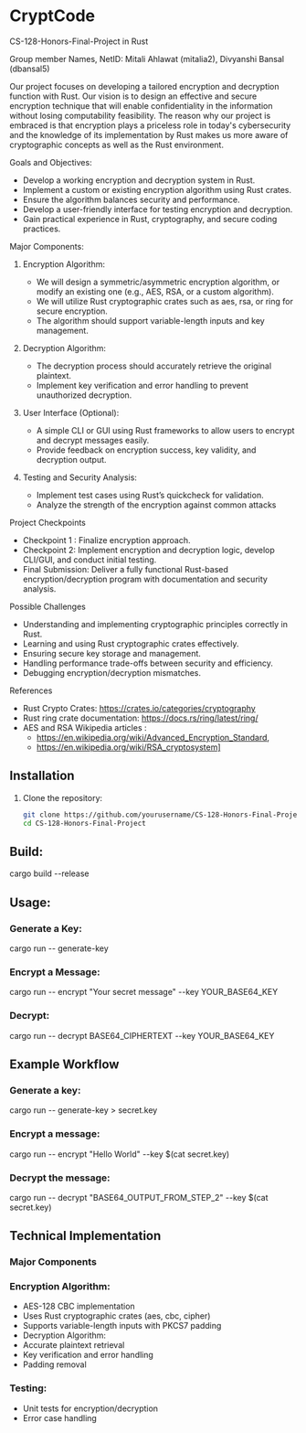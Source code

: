 # CryptCode

CS-128-Honors-Final-Project in Rust

Group member Names, NetID: Mitali Ahlawat (mitalia2), Divyanshi Bansal (dbansal5)

Our project focuses on developing a tailored encryption and decryption function with Rust. Our
vision is to design an effective and secure encryption technique that will enable confidentiality in
the information without losing computability feasibility. The reason why our project is embraced
is that encryption plays a priceless role in today's cybersecurity and the knowledge of its
implementation by Rust makes us more aware of cryptographic concepts as well as the Rust
environment.

Goals and Objectives:
- Develop a working encryption and decryption system in Rust.
- Implement a custom or existing encryption algorithm using Rust crates.
- Ensure the algorithm balances security and performance.
- Develop a user-friendly interface for testing encryption and decryption.
- Gain practical experience in Rust, cryptography, and secure coding practices.

Major Components:

  1. Encryption Algorithm:
     - We will design a symmetric/asymmetric encryption algorithm, or modify an existing one (e.g., AES, RSA, or a custom algorithm).
     - We will utilize Rust cryptographic crates such as aes, rsa, or ring for secure encryption.
     - The algorithm should support variable-length inputs and key management.

  3. Decryption Algorithm:
     - The decryption process should accurately retrieve the original plaintext.
     - Implement key verification and error handling to prevent unauthorized decryption.

  5. User Interface (Optional):
     - A simple CLI or GUI using Rust frameworks to allow users to encrypt and decrypt messages easily.
     -  Provide feedback on encryption success, key validity, and decryption output.

  7. Testing and Security Analysis:
     - Implement test cases using Rust’s quickcheck for validation.
     - Analyze the strength of the encryption against common attacks

Project Checkpoints
- Checkpoint 1 : Finalize encryption approach.
- Checkpoint 2: Implement encryption and decryption logic, develop CLI/GUI, and conduct initial testing.
- Final Submission: Deliver a fully functional Rust-based encryption/decryption program with documentation and security analysis.

Possible Challenges
- Understanding and implementing cryptographic principles correctly in Rust.
- Learning and using Rust cryptographic crates effectively.
- Ensuring secure key storage and management.
- Handling performance trade-offs between security and efficiency.
- Debugging encryption/decryption mismatches.

References
- Rust Crypto Crates: https://crates.io/categories/cryptography
- Rust ring crate documentation: https://docs.rs/ring/latest/ring/
- AES and RSA Wikipedia articles :
  - https://en.wikipedia.org/wiki/Advanced_Encryption_Standard,
  - https://en.wikipedia.org/wiki/RSA_cryptosystem]


## Installation

1. Clone the repository:
   ```bash
   git clone https://github.com/yourusername/CS-128-Honors-Final-Project.git
   cd CS-128-Honors-Final-Project

## Build: 
cargo build --release

## Usage:
### Generate a Key:

cargo run -- generate-key

### Encrypt a Message:

cargo run -- encrypt "Your secret message" --key YOUR_BASE64_KEY

### Decrypt:
cargo run -- decrypt BASE64_CIPHERTEXT --key YOUR_BASE64_KEY

## Example Workflow
### Generate a key:

cargo run -- generate-key > secret.key
### Encrypt a message:

cargo run -- encrypt "Hello World" --key $(cat secret.key)
### Decrypt the message:

cargo run -- decrypt "BASE64_OUTPUT_FROM_STEP_2" --key $(cat secret.key)

## Technical Implementation
### Major Components
### Encryption Algorithm:

- AES-128 CBC implementation
- Uses Rust cryptographic crates (aes, cbc, cipher)
- Supports variable-length inputs with PKCS7 padding
- Decryption Algorithm:
- Accurate plaintext retrieval
- Key verification and error handling
- Padding removal

### Testing:
- Unit tests for encryption/decryption
- Error case handling





